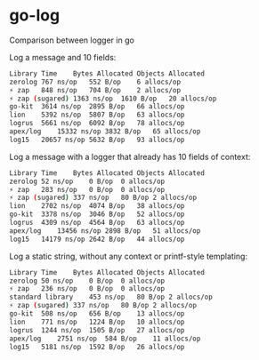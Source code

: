 # go-log

Comparison between logger in go

Log a message and 10 fields:
```sh
Library	Time	Bytes Allocated	Objects Allocated
zerolog	767 ns/op	552 B/op	6 allocs/op
⚡ zap	848 ns/op	704 B/op	2 allocs/op
⚡ zap (sugared)	1363 ns/op	1610 B/op	20 allocs/op
go-kit	3614 ns/op	2895 B/op	66 allocs/op
lion	5392 ns/op	5807 B/op	63 allocs/op
logrus	5661 ns/op	6092 B/op	78 allocs/op
apex/log	15332 ns/op	3832 B/op	65 allocs/op
log15	20657 ns/op	5632 B/op	93 allocs/op
```

Log a message with a logger that already has 10 fields of context:
```sh
Library	Time	Bytes Allocated	Objects Allocated
zerolog	52 ns/op	0 B/op	0 allocs/op
⚡ zap	283 ns/op	0 B/op	0 allocs/op
⚡ zap (sugared)	337 ns/op	80 B/op	2 allocs/op
lion	2702 ns/op	4074 B/op	38 allocs/op
go-kit	3378 ns/op	3046 B/op	52 allocs/op
logrus	4309 ns/op	4564 B/op	63 allocs/op
apex/log	13456 ns/op	2898 B/op	51 allocs/op
log15	14179 ns/op	2642 B/op	44 allocs/op
```

Log a static string, without any context or printf-style templating:
```sh
Library	Time	Bytes Allocated	Objects Allocated
zerolog	50 ns/op	0 B/op	0 allocs/op
⚡ zap	236 ns/op	0 B/op	0 allocs/op
standard library	453 ns/op	80 B/op	2 allocs/op
⚡ zap (sugared)	337 ns/op	80 B/op	2 allocs/op
go-kit	508 ns/op	656 B/op	13 allocs/op
lion	771 ns/op	1224 B/op	10 allocs/op
logrus	1244 ns/op	1505 B/op	27 allocs/op
apex/log	2751 ns/op	584 B/op	11 allocs/op
log15	5181 ns/op	1592 B/op	26 allocs/op
```